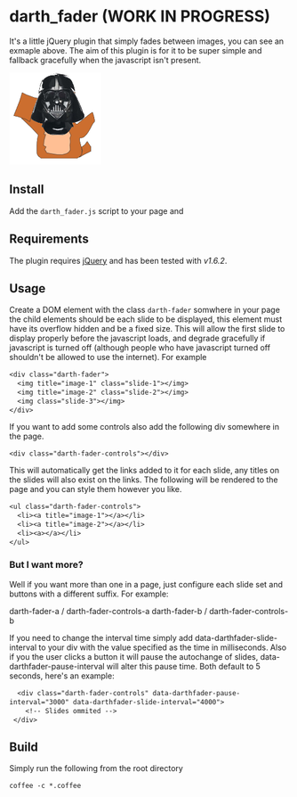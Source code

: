 # darth_fader (WORK IN PROGRESS)

It's a little jQuery plugin that simply fades between images, you can see an exmaple above. The aim of this plugin is for it to be super simple and fallback gracefully when the javascript isn't present.

![Darth Fader](https://github.com/completelynovel/darth_fader/raw/master/assets/logo.png)

## Install

Add the `darth_fader.js` script to your page and 


## Requirements

The plugin requires [jQuery](http://jquery.com) and has been tested with *v1.6.2*.


## Usage

Create a DOM element with the class `darth-fader` somwhere in your page the child elements should be each slide to be displayed, this element must have its overflow hidden and be a fixed size. This will allow the first slide to display properly before the javascript loads, and degrade gracefully if javascript is turned off (although people who have javascript turned off shouldn't be allowed to use the internet). For example

    <div class="darth-fader">
      <img title="image-1" class="slide-1"></img>
      <img title="image-2" class="slide-2"></img>
      <img class="slide-3"></img>
    </div>
        
If you want to add some controls also add the following div somewhere in the page.

    <div class="darth-fader-controls"></div>
        
This will automatically get the links added to it for each slide, any titles on the slides will also exist on the links. The following will be rendered to the page and you can style them however you like.

    <ul class="darth-fader-controls">
      <li><a title="image-1"></a></li>
      <li><a title="image-2"></a></li>
      <li><a></a></li>
    </ul>
        
### But I want more?

Well if you want more than one in a page, just configure each slide set and buttons with a different suffix. For example:

  darth-fader-a / darth-fader-controls-a
  darth-fader-b / darth-fader-controls-b
        
If you need to change the interval time simply add data-darthfader-slide-interval to your div with the value specified as the time in milliseconds. Also if you the user clicks a button it will pause the autochange of slides, data-darthfader-pause-interval will alter this pause time. Both default to 5 seconds, here's an example:

      <div class="darth-fader-controls" data-darthfader-pause-interval="3000" data-darthfader-slide-interval="4000">
        <!-- Slides ommited -->
     </div>


## Build

Simply run the following from the root directory

    coffee -c *.coffee


